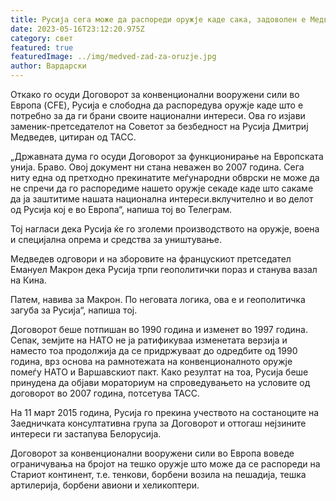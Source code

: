 ```yaml
---
title: Русија сега може да распореди оружје каде сака, задоволен е Медведев
date: 2023-05-16T23:12:20.975Z
category: свет
featured: true
featuredImage: ../img/medved-zad-za-oruzje.jpg
author: Вардарски
---
```

Откако го осуди Договорот за конвенционални вооружени сили во Европа (CFE), Русија е слободна да распоредува оружје каде што е потребно за да ги брани своите национални интереси. Ова го изјави заменик-претседателот на Советот за безбедност на Русија Дмитриј Медведев, цитиран од ТАСС.

„Државната дума го осуди Договорот за функционирање на Европската унија. Браво. Овој документ ни стана неважен во 2007 година. Сега ниту една од претходно прекинатите меѓународни обврски не може да не спречи да го распоредиме нашето оружје секаде каде што сакаме да ја заштитиме нашата национална интереси.вклучително и во делот од Русија кој е во Европа“, напиша тој во Телеграм.

Тој нагласи дека Русија ќе го зголеми производството на оружје, воена и специјална опрема и средства за уништување.

Медведев одговори и на зборовите на францускиот претседател Емануел Макрон дека Русија трпи геополитички пораз и станува вазал на Кина.

Патем, навива за Макрон. По неговата логика, ова е и геополитичка загуба за Русија“, напиша тој.

Договорот беше потпишан во 1990 година и изменет во 1997 година. Сепак, земјите на НАТО не ја ратификуваа изменетата верзија и наместо тоа продолжија да се придржуваат до одредбите од 1990 година, врз основа на рамнотежата на конвенционалното оружје помеѓу НАТО и Варшавскиот пакт. Како резултат на тоа, Русија беше принудена да објави мораториум на спроведувањето на условите од договорот во 2007 година, потсетува ТАСС.

На 11 март 2015 година, Русија го прекина учеството на состаноците на Заедничката консултативна група за Договорот и оттогаш нејзините интереси ги застапува Белорусија.

Договорот за конвенционални вооружени сили во Европа воведе ограничувања на бројот на тешко оружје што може да се распореди на Стариот континент, т.е. тенкови, борбени возила на пешадија, тешка артилерија, борбени авиони и хеликоптери.